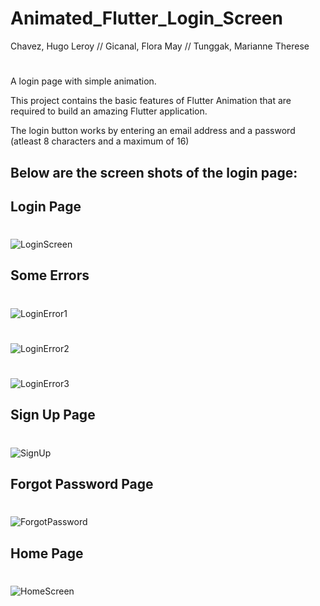 # Animated_Flutter_Login_Screen
Chavez, Hugo Leroy //
Gicanal, Flora May // 
Tunggak, Marianne Therese
#
A login page with simple animation.

This project contains the basic features of Flutter Animation that are required to build an amazing Flutter application. 

The login button works by entering an email address and a password (atleast 8 characters and a maximum of 16)

## Below are the screen shots of the login page:

## Login Page
#
![LoginScreen](Screenshots/LoginScreen.png)
## Some Errors
#
![LoginError1](Screenshots/LoginError1.png)
#
![LoginError2](Screenshots/LoginError2.png)
#
![LoginError3](Screenshots/LoginError3.png)
## Sign Up Page
#
![SignUp](Screenshots/SignUp.png)
## Forgot Password Page
#
![ForgotPassword](Screenshots/ForgotPass.png)
## Home Page
#
![HomeScreen](Screenshots/HomeScreen.gif)